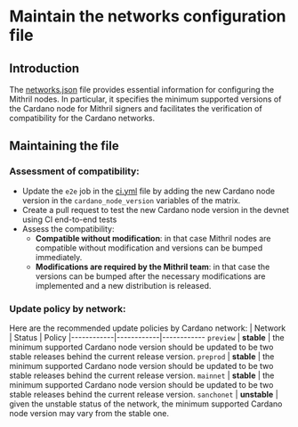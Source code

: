 # Maintain the networks configuration file

## Introduction

The [networks.json](../../../networks.json) file provides essential information for configuring the Mithril nodes. In particular, it specifies the minimum supported versions of the Cardano node for Mithril signers and facilitates the verification of compatibility for the Cardano networks.

## Maintaining the file

### Assessment of compatibility:

- Update the `e2e` job in the [ci.yml](../../../.github/workflows/ci.yml) file by adding the new Cardano node version in the `cardano_node_version` variables of the matrix.
- Create a pull request to test the new Cardano node version in the devnet using CI end-to-end tests
- Assess the compatibility:
  - **Compatible without modification**: in that case Mithril nodes are compatible without modification and versions can be bumped immediately.
  - **Modifications are required by the Mithril team**: in that case the versions can be bumped after the necessary modifications are implemented and a new distribution is released.

### Update policy by network:

Here are the recommended update policies by Cardano network:
| Network | Status | Policy
|------------|------------|------------
`preview` | **stable** | the minimum supported Cardano node version should be updated to be two stable releases behind the current release version.
`preprod` | **stable** | the minimum supported Cardano node version should be updated to be two stable releases behind the current release version.
`mainnet` | **stable** | the minimum supported Cardano node version should be updated to be two stable releases behind the current release version.
`sanchonet` | **unstable** | given the unstable status of the network, the minimum supported Cardano node version may vary from the stable one.

